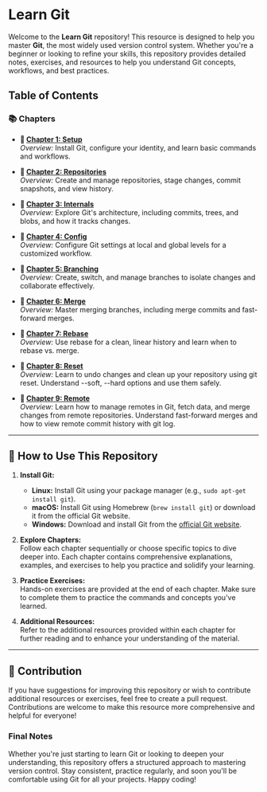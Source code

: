 # Learn Git

Welcome to the **Learn Git** repository! This resource is designed to help you master **Git**, the most widely used version control system. Whether you're a beginner or looking to refine your skills, this repository provides detailed notes, exercises, and resources to help you understand Git concepts, workflows, and best practices.

## Table of Contents

### 📚 **Chapters**

- **🔹 [Chapter 1: Setup](./chapters/chapter-1/README.md)**  
   _Overview:_ Install Git, configure your identity, and learn basic commands and workflows.

- **🔹 [Chapter 2: Repositories](./chapters/chapter-2/README.md)**  
   _Overview:_ Create and manage repositories, stage changes, commit snapshots, and view history.

- **🔹 [Chapter 3: Internals](./chapters/chapter-3/README.md)**  
   _Overview:_ Explore Git's architecture, including commits, trees, and blobs, and how it tracks changes.

- **🔹 [Chapter 4: Config](./chapters/chapter-4/README.md)**  
   _Overview:_ Configure Git settings at local and global levels for a customized workflow.

- **🔹 [Chapter 5: Branching](./chapters/chapter-5/README.md)**  
   _Overview:_ Create, switch, and manage branches to isolate changes and collaborate effectively.

- **🔹 [Chapter 6: Merge](./chapters/chapter-6/README.md)**  
   _Overview:_ Master merging branches, including merge commits and fast-forward merges.

- **🔹 [Chapter 7: Rebase](./chapters/chapter-7/README.md)**  
   _Overview:_ Use rebase for a clean, linear history and learn when to rebase vs. merge.

- **🔹 [Chapter 8: Reset](./chapters/chapter-8/README.md)**  
   _Overview:_ Learn to undo changes and clean up your repository using git reset. Understand --soft, --hard options and use them safely.

- **🔹 [Chapter 9: Remote](./chapters/chapter-9/README.md)**  
   _Overview:_ Learn how to manage remotes in Git, fetch data, and merge changes from remote repositories. Understand fast-forward merges and how to view remote commit history with git log.

---

## 🚀 How to Use This Repository

1. **Install Git:**

   - **Linux:** Install Git using your package manager (e.g., `sudo apt-get install git`).
   - **macOS:** Install Git using Homebrew (`brew install git`) or download it from the official Git website.
   - **Windows:** Download and install Git from the [official Git website](https://git-scm.com/).

2. **Explore Chapters:**  
   Follow each chapter sequentially or choose specific topics to dive deeper into. Each chapter contains comprehensive explanations, examples, and exercises to help you practice and solidify your learning.

3. **Practice Exercises:**  
   Hands-on exercises are provided at the end of each chapter. Make sure to complete them to practice the commands and concepts you've learned.

4. **Additional Resources:**  
   Refer to the additional resources provided within each chapter for further reading and to enhance your understanding of the material.

---

## 📑 Contribution

If you have suggestions for improving this repository or wish to contribute additional resources or exercises, feel free to create a pull request. Contributions are welcome to make this resource more comprehensive and helpful for everyone!

### Final Notes

Whether you're just starting to learn Git or looking to deepen your understanding, this repository offers a structured approach to mastering version control. Stay consistent, practice regularly, and soon you'll be comfortable using Git for all your projects. Happy coding!
